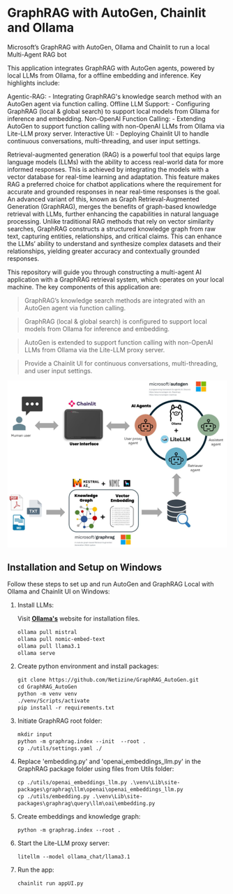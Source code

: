 # GraphRAG with AutoGen, Chainlit and Ollama
Microsoft’s GraphRAG with AutoGen, Ollama and Chainlit to run a local Multi-Agent RAG bot

This application integrates GraphRAG with AutoGen agents, powered by local LLMs from Ollama, for a offline embedding and inference. Key highlights include:

Agentic-RAG: - Integrating GraphRAG's knowledge search method with an AutoGen agent via function calling.
Offline LLM Support: - Configuring GraphRAG (local & global search) to support local models from Ollama for inference and embedding.
Non-OpenAI Function Calling: - Extending AutoGen to support function calling with non-OpenAI LLMs from Ollama via Lite-LLM proxy server.
Interactive UI: - Deploying Chainlit UI to handle continuous conversations, multi-threading, and user input settings.

Retrieval-augmented generation (RAG) is a powerful tool that equips large language models (LLMs) with the ability to access real-world data for more informed responses. This is achieved by integrating the models with a vector database for real-time learning and adaptation. This feature makes RAG a preferred choice for chatbot applications where the requirement for accurate and grounded responses in near real-time responses is the goal. An advanced variant of this, known as Graph Retrieval-Augmented Generation (GraphRAG), merges the benefits of graph-based knowledge retrieval with LLMs, further enhancing the capabilities in natural language processing. Unlike traditional RAG methods that rely on vector similarity searches, GraphRAG constructs a structured knowledge graph from raw text, capturing entities, relationships, and critical claims. This can enhance the LLMs’ ability to understand and synthesize complex datasets and their relationships, yielding greater accuracy and contextually grounded responses.

This repository will guide you through constructing a multi-agent AI application with a GraphRAG retrieval system, which operates on your local machine. The key components of this application are:
> GraphRAG’s knowledge search methods are integrated with an AutoGen agent via function calling.

> GraphRAG (local & global search) is configured to support local models from Ollama for inference and embedding.

> AutoGen is extended to support function calling with non-OpenAI LLMs from Ollama via the Lite-LLM proxy server.

> Provide a Chainlit UI for continuous conversations, multi-threading, and user input settings.

![Flow Diagram](https://github.com/Netizine/GraphRAG_AutoGen/blob/main/images/flow_diagram.jpg?raw=true)

## Installation and Setup on Windows

Follow these steps to set up and run AutoGen and GraphRAG Local with Ollama and Chainlit UI on Windows:
1. Install LLMs:

   Visit **[Ollama's](https://ollama.com/download/windows)** website for installation files.
   ```
   ollama pull mistral
   ollama pull nomic-embed-text
   ollama pull llama3.1
   ollama serve
   ```
3. Create python environment and install packages:
   ```
   git clone https://github.com/Netizine/GraphRAG_AutoGen.git
   cd GraphRAG_AutoGen
   python -m venv venv
   ./venv/Scripts/activate
   pip install -r requirements.txt
   ```
4. Initiate GraphRAG root folder:
   ```
   mkdir input
   python -m graphrag.index --init  --root .
   cp ./utils/settings.yaml ./
   ```
5. Replace 'embedding.py' and 'openai_embeddings_llm.py' in the GraphRAG package folder using files from Utils folder:
   ```
   cp ./utils/openai_embeddings_llm.py .\venv\Lib\site-packages\graphrag\llm\openai\openai_embeddings_llm.py
   cp ./utils/embedding.py .\venv\Lib\site-packages\graphrag\query\llm\oai\embedding.py 
   ```
6. Create embeddings and knowledge graph:
   ```
   python -m graphrag.index --root .
   ```
7. Start the Lite-LLM proxy server:
   ```
   litellm --model ollama_chat/llama3.1
   ```
8. Run the app:
   ```
   chainlit run appUI.py
   ```


